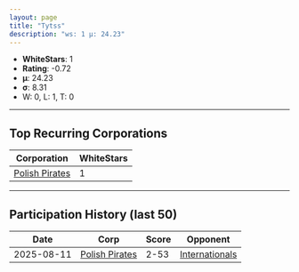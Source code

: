 ```yaml
---
layout: page
title: "Tytss"
description: "ws: 1 μ: 24.23"
---
```

- **WhiteStars**: 1
- **Rating**: -0.72
- **μ**: 24.23  
- **σ**: 8.31
- W: 0, L: 1, T: 0

---

## Top Recurring Corporations

| Corporation | WhiteStars |
| --- | --- |
| [Polish Pirates](https://ws.tsl.rocks/corp/e73d410a73bca6a1161056891e484b32cac940c0d94d20c92ed085683524652b/) | 1 |

---

## Participation History (last 50)

| Date | Corp | Score | Opponent |
| --- | --- | --- | --- |
| 2025-08-11 | [Polish Pirates](https://ws.tsl.rocks/corp/e73d410a73bca6a1161056891e484b32cac940c0d94d20c92ed085683524652b/) | 2-53 | [Internationals](https://ws.tsl.rocks/corp/7ddbb3c057311d12ecc582b5767dc061653f6b7769ea81f82c752ec258aff6cc/) |